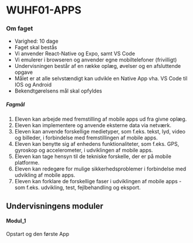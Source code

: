 # WUHF01-APPS

### Om faget

- Varighed: 10 dage
- Faget skal bestås
- Vi anvender React-Native og Expo, samt VS Code
- Vi emulerer i browseren og anvender egne mobiltelefoner (frivilligt)
- Undervisningen består af en række oplæg, øvelser og en afsluttende opgave
- Målet er at alle selvstændigt kan udvikle en Native App vha. VS Code til IOS og Android
- Bekendtgørelsens mål skal opfyldes
##### Fagmål
1. Eleven kan arbejde med fremstilling af mobile apps ud fra givne oplæg.
2. Eleven kan implementere og anvende eksterne data via netværk.
3. Eleven kan anvende forskellige medietyper, som f.eks. tekst, lyd, video og billeder, i forbindelse med fremstillingen af mobile apps.
4. Eleven kan benytte sig af enhedens funktionaliteter, som f.eks. GPS, gyroskop og accelerometer, i udviklingen af mobile apps.
5. Eleven kan tage hensyn til de tekniske forskelle, der er på mobile platforme.
6. Eleven kan redegøre for mulige sikkerhedsproblemer i forbindelse med udvikling af mobile apps.
7. Eleven kan forklare de forskellige faser i udviklingen af mobile apps - som f.eks. udvikling, test, fejlbehandling og eksport.

## Undervisningens moduler
#### Modul_1
Opstart og den første App